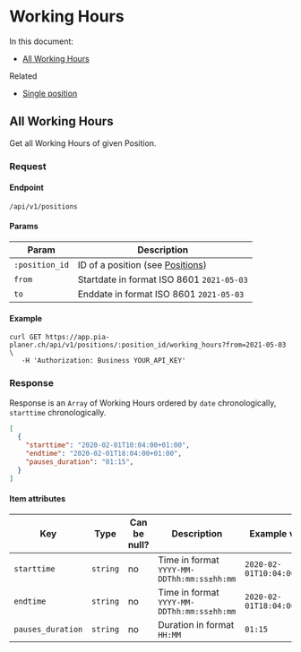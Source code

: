 # Working Hours

In this document:

- [All Working Hours](#all-working-Hours)


Related

- [Single position](../positions.md#single-position)

## All Working Hours

Get all Working Hours of given Position.

### Request

#### Endpoint

```
/api/v1/positions
```

#### Params

| Param          | Description                                         |
|----------------|-----------------------------------------------------|
| `:position_id` | ID of a position (see [Positions](../positions.md)) |
| `from`         | Startdate in format ISO 8601 `2021-05-03`           |
| `to`           | Enddate in format ISO 8601 `2021-05-03`             |

#### Example

```
curl GET https://app.pia-planer.ch/api/v1/positions/:position_id/working_hours?from=2021-05-03 \
   -H 'Authorization: Business YOUR_API_KEY'
```

### Response

Response is an `Array` of Working Hours ordered by `date` chronologically, `starttime` chronologically.

```json
[
  {
    "starttime": "2020-02-01T10:04:00+01:00",
    "endtime": "2020-02-01T18:04:00+01:00",
    "pauses_duration": "01:15",
  }
]
```

#### Item attributes

| Key              | Type     | Can be null? | Description                               | Example values              |
|------------------|----------|--------------|-------------------------------------------|-----------------------------|
| `starttime`      | `string` | no           | Time in format `YYYY-MM-DDThh:mm:ss±hh:mm`| `2020-02-01T10:04:00+01:00` |
| `endtime`        | `string` | no           | Time in format `YYYY-MM-DDThh:mm:ss±hh:mm`| `2020-02-01T18:04:00+01:00` |
| `pauses_duration`| `string` | no           | Duration in format `HH:MM`                | `01:15`                     |
